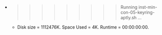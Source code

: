 * >>>>>>>>> Running inst-min-con-05-keyring-aptly.sh ...
  * Disk size = 1112476K. Space Used = 4K. Runtime = 00:00:00:00.
